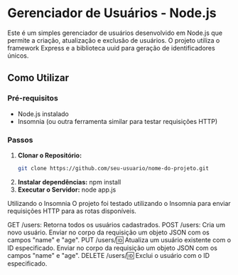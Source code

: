 # Gerenciador de Usuários - Node.js

Este é um simples gerenciador de usuários desenvolvido em Node.js que permite a criação, atualização e exclusão de usuários. O projeto utiliza o framework Express e a biblioteca uuid para geração de identificadores únicos.

## Como Utilizar

### Pré-requisitos
- Node.js instalado
- Insomnia (ou outra ferramenta similar para testar requisições HTTP)

### Passos

1. **Clonar o Repositório:**
   ```bash
   git clone https://github.com/seu-usuario/nome-do-projeto.git
2. **Instalar dependências:**
   npm install
3. **Executar o Servidor:**
   node app.js
   
Utilizando o Insomnia
O projeto foi testado utilizando o Insomnia para enviar requisições HTTP para as rotas disponíveis.

GET /users: Retorna todos os usuários cadastrados.
POST /users: Cria um novo usuário. Enviar no corpo da requisição um objeto JSON com os campos "name" e "age".
PUT /users/:id: Atualiza um usuário existente com o ID especificado. Enviar no corpo da requisição um objeto JSON com os campos "name" e "age".
DELETE /users/:id: Exclui o usuário com o ID especificado.
